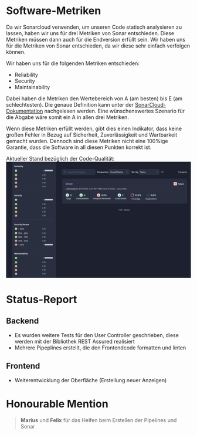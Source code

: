 # Software-Metriken

Da wir Sonarcloud verwenden, um unseren Code statisch analysieren zu lassen, haben wir uns für drei Metriken von Sonar entschieden.
Diese Metriken müssen dann auch für die Endversion erfüllt sein. Wir haben uns für die Metriken von Sonar entschieden, da wir diese sehr einfach verfolgen können.

Wir haben uns für die folgenden Metriken entschieden:
- Reliability
- Security
- Maintainability

Dabei haben die Metriken den Wertebereich von A (am besten) bis E (am schlechtesten). Die genaue Definition kann unter der [SonarCloud-Dokumentation](https://docs.sonarsource.com/sonarcloud/digging-deeper/metric-definitions/) nachgelesen werden. Eine wünschenswertes Szenario für die Abgabe wäre somit ein A in allen drei Metriken. 


Wenn diese Metriken erfüllt werden, gibt dies einen Indikator, dass keine großen Fehler in Bezug auf Sicherheit, Zuverlässigkeit und Wartbarkeit gemacht wurden. Dennoch sind diese Metriken nicht eine 100%ige Garantie, dass die Software in all diesen Punkten korrekt ist.

Aktueller Stand bezüglich der Code-Qualität:
![](../Code-Quality/code-quality-blog-14.png)


# Status-Report

## Backend
- Es wurden weitere Tests für den User Controller geschrieben, diese werden mit der Bibliothek REST Assured realisiert
- Mehrere Pipeplines erstellt, die den Frontendcode formatten und linten

## Frontend
- Weiterentwicklung der Oberfläche (Erstellung neuer Anzeigen)


# Honourable Mention
> **Marius** und **Felix** für das Helfen beim Erstellen der Pipelines und Sonar
